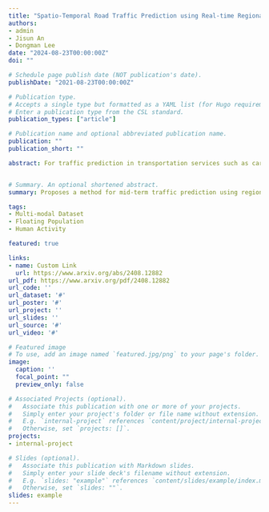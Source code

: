```yaml
---
title: "Spatio-Temporal Road Traffic Prediction using Real-time Regional Knowledge"
authors:
- admin
- Jisun An
- Dongman Lee
date: "2024-08-23T00:00:00Z"
doi: ""

# Schedule page publish date (NOT publication's date).
publishDate: "2021-08-23T00:00:00Z"

# Publication type.
# Accepts a single type but formatted as a YAML list (for Hugo requirements).
# Enter a publication type from the CSL standard.
publication_types: ["article"]

# Publication name and optional abbreviated publication name.
publication: ""
publication_short: ""

abstract: For traffic prediction in transportation services such as car-sharing and ride-hailing, mid-term road traffic prediction (within a few hours) is considered essential. However, the existing road-level traffic prediction has mainly studied how significantly micro traffic events propagate to the adjacent roads in terms of short-term prediction. On the other hand, recent attempts have been made to incorporate regional knowledge such as POIs, road characteristics, and real-time social events to help traffic prediction. However, these studies lack in understandings of different modalities of road-level and region-level spatio-temporal correlations and how to combine such knowledge. This paper proposes a novel method that embeds real-time region-level knowledge using POIs, satellite images, and real-time LTE access traces via a regional spatio-temporal module that consists of dynamic convolution and temporal attention, and conducts bipartite spatial transform attention to convert into road-level knowledge. Then the model ingests this embedded knowledge into a road-level attention-based prediction model. Experimental results on real-world road traffic prediction show that our model outperforms the baselines.


# Summary. An optional shortened abstract.
summary: Proposes a method for mid-term traffic prediction using region-level data, improving road-level prediction accuracy over baselines.

tags:
- Multi-modal Dataset
- Floating Population
- Human Activity

featured: true

links:
- name: Custom Link
  url: https://www.arxiv.org/abs/2408.12882
url_pdf: https://www.arxiv.org/pdf/2408.12882
url_code: ''
url_dataset: '#'
url_poster: '#'
url_project: ''
url_slides: ''
url_source: '#'
url_video: '#'

# Featured image
# To use, add an image named `featured.jpg/png` to your page's folder. 
image:
  caption: ''
  focal_point: ""
  preview_only: false

# Associated Projects (optional).
#   Associate this publication with one or more of your projects.
#   Simply enter your project's folder or file name without extension.
#   E.g. `internal-project` references `content/project/internal-project/index.md`.
#   Otherwise, set `projects: []`.
projects:
- internal-project

# Slides (optional).
#   Associate this publication with Markdown slides.
#   Simply enter your slide deck's filename without extension.
#   E.g. `slides: "example"` references `content/slides/example/index.md`.
#   Otherwise, set `slides: ""`.
slides: example
---
```

